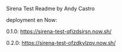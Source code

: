Sirena Test Readme by Andy Castro

deployment en Now:

0.1.0: https://sirena-test-qfizdsirsn.now.sh/

0.2.0: https://sirena-test-ofzdkylzpv.now.sh/
